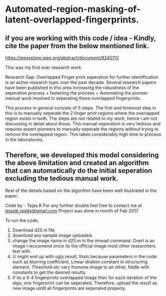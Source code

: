 # Automated-region-masking-of-latent-overlapped-fingerprints.

## if you are working with this code / idea - Kindly, cite the paper from the below mentioned link.

https://ieeexplore.ieee.org/abstract/document/8245111/

This was my first ever research work. 

Research Gap: Overlapped Finger print seperation for further identification is an active research topic over the past decade. Several research papers have been published in this area increasing the robustness of the seperation process + fastening the process + Automating the pioneer manual work involved in seperating these overlapped fingerprints.

This process in general consists of 5 steps. The first and foremost step in this is to manually seperate the 2 finger print regions where the overlapped region exists in both. The steps are not related to my work, hence i am not discussing in detail about those. 
This manual seperation is very tedious and requires expert pioneers to manually seperate the regions without trying to remove the overlapped region. This takes considerably high time to process in the laboratories.

## Therefore, we developed this model considering the above limitation and created an algorithm that can automatically do the initial seperation excluding the tedious manual work.  

Rest of the details based on the algorithm have been well illustrated in the paper.

Code by - Tejas K
For any further doubts feel free to contact me at tejastk.reddy@gmail.com
Project was done in month of Feb 2017.

To run the code,
1. Download d25.m file
2. download any sample image uploaded. 
3. change the image name in d25.m in the imread command. Overl is an image i reccomend since its the official image most other researchers test with.
4. U might end up with ugly result, thats because parameters in the code such as blurring coefficient, Linear dilation constant in structuring element, Threshold etc vary fromone image to an other, fiddle with constants to get the desired results.
5. If its a 3-4 fingerprints overlapped image then for each iteration of the algo, one fingerprint can be seperated, Therefore, upload the result as new image untill all fingerprints are seperated properly.
